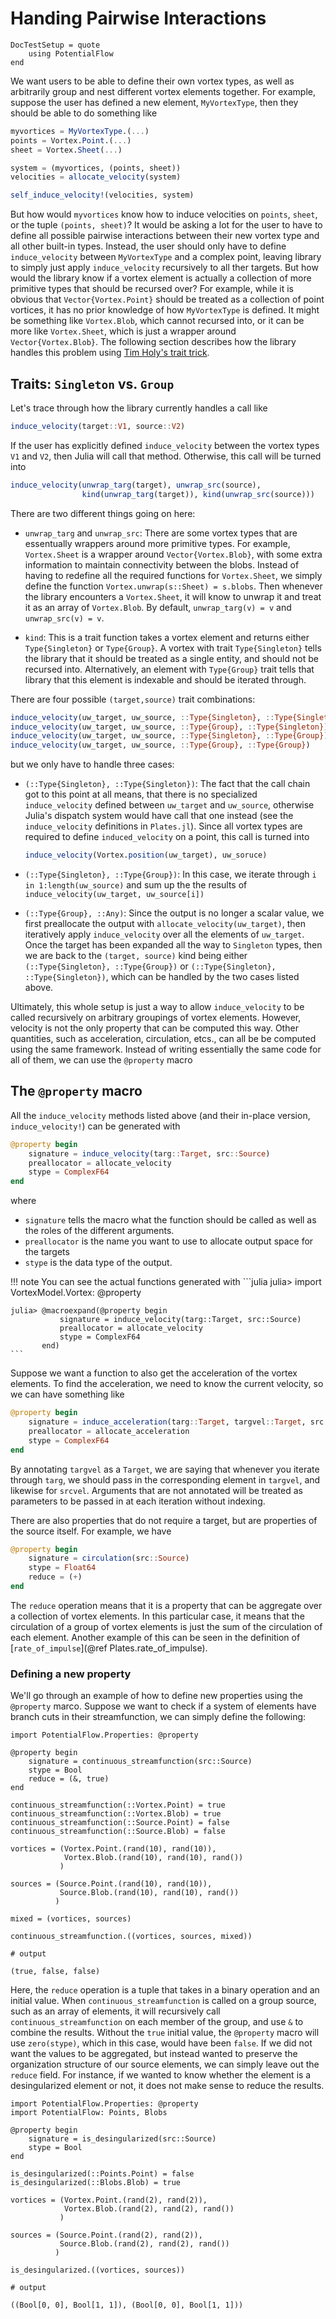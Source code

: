 # Handing Pairwise Interactions

```@meta
DocTestSetup = quote
	using PotentialFlow
end
```

We want users to be able to define their own vortex types, as well as arbitrarily group and nest different vortex elements together.
For example, suppose the user has defined a new element, `MyVortexType`, then they should be able to do something like
```julia
myvortices = MyVortexType.(...)
points = Vortex.Point.(...)
sheet = Vortex.Sheet(...)

system = (myvortices, (points, sheet))
velocities = allocate_velocity(system)

self_induce_velocity!(velocities, system)
```
But how would `myvortices` know how to induce velocities on `points`, `sheet`, or the tuple `(points, sheet)`?
It would be asking a lot for the user to have to define all possible pairwise interactions between their new vortex type and all other built-in types.
Instead, the user should only have to define `induce_velocity` between `MyVortexType` and a complex point, leaving library to simply just apply `induce_velocity` recursively to all ther targets.
But how would the library know if a vortex element is actually a collection of more primitive types that should be recursed over?
For example, while it is obvious that `Vector{Vortex.Point}` should be treated as a collection of point vortices, it has no prior knowledge of how `MyVortexType` is defined.
It might be something like `Vortex.Blob`, which cannot recursed into, or it can be more like `Vortex.Sheet`, which is just a wrapper around `Vector{Vortex.Blob}`.
The following section describes how the library handles this problem using [Tim Holy's trait trick](https://github.com/JuliaLang/julia/issues/2345#issuecomment-54537633).

## Traits: `Singleton` vs. `Group`

Let's trace through how the library currently handles a call like
```julia
induce_velocity(target::V1, source::V2)
```
If the user has explicitly defined `induce_velocity` between the vortex types `V1` and `V2`, then Julia will call that method.
Otherwise, this call will be turned into
```julia
induce_velocity(unwrap_targ(target), unwrap_src(source),
                kind(unwrap_targ(target)), kind(unwrap_src(source)))
```
There are two different things going on here:
- `unwrap_targ` and `unwrap_src`: There are some vortex types that are essentually wrappers around more primitive types.
  For example, `Vortex.Sheet` is a wrapper around `Vector{Vortex.Blob}`, with some extra information to maintain connectivity between the blobs.
  Instead of having to redefine all the required functions for `Vortex.Sheet`, we simply define the function `Vortex.unwrap(s::Sheet) = s.blobs`.
  Then whenever the library encounters a `Vortex.Sheet`, it will know to unwrap it and treat it as an array of `Vortex.Blob`.
  By default, `unwrap_targ(v) = v` and `unwrap_src(v) = v`.

- `kind`: This is a trait function takes a vortex element and returns either `Type{Singleton}` or `Type{Group}`.
  A vortex with trait `Type{Singleton}` tells the library that it should be treated as a single entity, and should not be recursed into.
  Alternatively, an element with `Type{Group}` trait tells that library that this element is indexable and should be iterated through.

There are four possible `(target,source)` trait combinations:
```julia
induce_velocity(uw_target, uw_source, ::Type{Singleton}, ::Type{Singleton})
induce_velocity(uw_target, uw_source, ::Type{Group}, ::Type{Singleton})
induce_velocity(uw_target, uw_source, ::Type{Singleton}, ::Type{Group})
induce_velocity(uw_target, uw_source, ::Type{Group}, ::Type{Group})
```
but we only have to handle three cases:
- `(::Type{Singleton}, ::Type{Singleton})`:
  The fact that the call chain got to this point at all means, that there is no specialized `induce_velocity` defined between `uw_target` and `uw_source`, otherwise Julia's dispatch system would have call that one instead (see the `induce_velocity` definitions in `Plates.jl`).
  Since all vortex types are required to define `induced_velocity` on a point, this call is turned into
  ```julia
  induce_velocity(Vortex.position(uw_target), uw_soruce)
  ```

- `(::Type{Singleton}, ::Type{Group})`: In this case, we iterate through `i in 1:length(uw_source)` and sum up the the results of `induce_velocity(uw_target, uw_source[i])`

- `(::Type{Group}, ::Any)`: Since the output is no longer a scalar value, we first preallocate the output with `allocate_velocity(uw_target)`, then iteratively apply `induce_velocity` over all the elements of `uw_target`.
  Once the target has been expanded all the way to `Singleton` types, then we are back to the `(target, source)` kind being either `(::Type{Singleton}, ::Type{Group})` or `(::Type{Singleton}, ::Type{Singleton})`, which can be handled by the two cases listed above.

Ultimately, this whole setup is just a way to allow `induce_velocity` to be called recursively on arbitrary groupings of vortex elements.
However, velocity is not the only property that can be computed this way.
Other quantities, such as acceleration, circulation, etcs., can all be be computed using the same framework.
Instead of writing essentially the same code for all of them, we can use the `@property` macro

## The `@property` macro

All the `induce_velocity` methods listed above (and their in-place version, `induce_velocity!`) can be generated with
```julia
@property begin
    signature = induce_velocity(targ::Target, src::Source)
    preallocator = allocate_velocity
    stype = ComplexF64
end
```
where
- `signature` tells the macro what the function should be called as well as the roles of the different arguments.
- `preallocator` is the name you want to use to allocate output space for the targets
- `stype` is the data type of the output.

!!! note
    You can see the actual functions generated with
    ```julia
    julia> import VortexModel.Vortex: @property

    julia> @macroexpand(@property begin
               signature = induce_velocity(targ::Target, src::Source)
               preallocator = allocate_velocity
               stype = ComplexF64
           end)
    ```

Suppose we want a function to also get the acceleration of the vortex elements.
To find the acceleration, we need to know the current velocity, so we can have something like
```julia
@property begin
    signature = induce_acceleration(targ::Target, targvel::Target, src::Source, srcvel::Source)
    preallocator = allocate_acceleration
    stype = ComplexF64
end
```
By annotating `targvel` as a `Target`, we are saying that whenever you iterate through `targ`, we should pass in the corresponding element in `targvel`, and likewise for `srcvel`.
Arguments that are not annotated will be treated as parameters to be passed in at each iteration without indexing.

There are also properties that do not require a target, but are properties of the source itself.
For example, we have
```julia
@property begin
    signature = circulation(src::Source)
    stype = Float64
    reduce = (+)
end
```
The `reduce` operation means that it is a property that can be aggregate over a collection of vortex elements.
In this particular case, it means that the circulation of a group of vortex elements is just the sum of the circulation of each element.
Another example of this can be seen in the definition of [`rate_of_impulse`](@ref Plates.rate_of_impulse).

### Defining a new property

We'll go through an example of how to define new properties using the `@property` marco.
Suppose we want to check if a system of elements have branch cuts in their streamfunction, we can simply define the following:
```jldoctest
import PotentialFlow.Properties: @property

@property begin
	signature = continuous_streamfunction(src::Source)
	stype = Bool
	reduce = (&, true)
end

continuous_streamfunction(::Vortex.Point) = true
continuous_streamfunction(::Vortex.Blob) = true
continuous_streamfunction(::Source.Point) = false
continuous_streamfunction(::Source.Blob) = false

vortices = (Vortex.Point.(rand(10), rand(10)),
	        Vortex.Blob.(rand(10), rand(10), rand())
		   )

sources = (Source.Point.(rand(10), rand(10)),
           Source.Blob.(rand(10), rand(10), rand())
		  )

mixed = (vortices, sources)

continuous_streamfunction.((vortices, sources, mixed))

# output

(true, false, false)
```
Here, the `reduce` operation is a tuple that takes in a binary operation and an initial value.
When `continuous_streamfunction` is called on a group source, such as an array of elements, it will recursively call `continuous_streamfunction` on each member of the group, and use `&` to combine the results.
Without the `true` initial value, the `@property` macro will use `zero(stype)`, which in this case, would have been `false`.
If we did not want the values to be aggregated, but instead wanted to preserve the organization structure of our source elements, we can simply leave out the `reduce` field.
For instance, if we wanted to know whether the element is a desingularized element or not, it does not make sense to reduce the results.
```jldoctest
import PotentialFlow.Properties: @property
import PotentialFlow: Points, Blobs

@property begin
	signature = is_desingularized(src::Source)
	stype = Bool
end

is_desingularized(::Points.Point) = false
is_desingularized(::Blobs.Blob) = true

vortices = (Vortex.Point.(rand(2), rand(2)),
	        Vortex.Blob.(rand(2), rand(2), rand())
		   )

sources = (Source.Point.(rand(2), rand(2)),
           Source.Blob.(rand(2), rand(2), rand())
		  )

is_desingularized.((vortices, sources))

# output

((Bool[0, 0], Bool[1, 1]), (Bool[0, 0], Bool[1, 1]))
```
